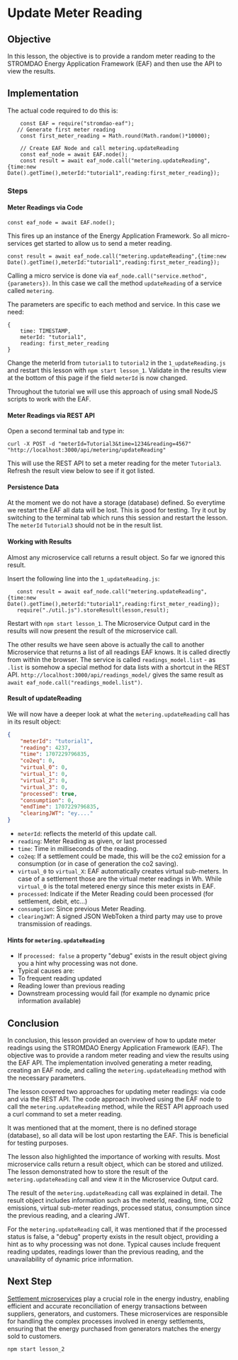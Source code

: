 # Update Meter Reading

## Objective
In this lesson, the objective is to provide a random meter reading to the STROMDAO Energy Application Framework (EAF) and then use the API to view the results.

## Implementation
The actual code required to do this is:
```node
    const EAF = require("stromdao-eaf");
   // Generate first meter reading
    const first_meter_reading = Math.round(Math.random()*10000);

    // Create EAF Node and call metering.updateReading
    const eaf_node = await EAF.node();
    const result = await eaf_node.call("metering.updateReading",{time:new Date().getTime(),meterId:"tutorial1",reading:first_meter_reading});
```

### Steps

#### Meter Readings via Code

```
const eaf_node = await EAF.node();
```

This fires up an instance of the Energy Application Framework. So all micro-services get started to allow us to send a meter reading.

```
const result = await eaf_node.call("metering.updateReading",{time:new Date().getTime(),meterId:"tutorial1",reading:first_meter_reading});
```

Calling a micro service is done via `eaf_node.call("service.method",{parameters})`. In this case we call the method `updateReading` of a service called `metering`.

The parameters are specific to each method and service. In this case we need:
```
{
    time: TIMESTAMP,
    meterId: "tutorial1",
    reading: first_meter_reading
}
```

Change the meterId from `tutorial1` to `tutorial2` in the `1_updateReading.js` and restart this lesson with `npm start lesson_1`. Validate in the results view at the bottom of this page if the field `meterId` is now changed.

Throughout the tutorial we will use this approach of using small NodeJS scripts to work with the EAF.

#### Meter Readings via REST API
Open a second terminal tab and type in:
```
curl -X POST -d "meterId=Tutorial3&time=1234&reading=4567" "http://localhost:3000/api/metering/updateReading"
```

This will use the REST API to set a meter reading for the meter `Tutorial3`. Refresh the result view below to see if it got listed.

#### Persistence Data
At the moment we do not have a storage (database) defined. So everytime we restart the EAF all data will be lost. This is good for testing. Try it out by switching to the terminal tab which runs this session and restart the lesson. The `meterId` `Tutorial3` should not be in the result list.

#### Working with Results
Almost any microservice call returns a result object. So far we ignored this result. 

Insert the following line into the `1_updateReading.js`:
```
   const result = await eaf_node.call("metering.updateReading",{time:new Date().getTime(),meterId:"tutorial1",reading:first_meter_reading});
   require("./util.js").storeResult(lesson,result);
```

Restart with `npm start lesson_1`. The Microservice Output card in the results will now present the result of the microservice call.

The other results we have seen above is actually the call to another Microservice that returns a list of all readings EAF knows. It is called directly from within the browser. The service is called `readings_model.list` - as `.list` is somehow a special method for data lists with a shortcut in the REST API. `http://localhost:3000/api/readings_model/` gives the same result as `await eaf_node.call("readings_model.list")`.

#### Result of updateReading
We will now have a deeper look at what the `metering.updateReading` call has in its result object:
```json
{
    "meterId": "tutorial1",
    "reading": 4237,
    "time": 1707229796835,
    "co2eq": 0,
    "virtual_0": 0,
    "virtual_1": 0,
    "virtual_2": 0,
    "virtual_3": 0,
    "processed": true,
    "consumption": 0,
    "endTime": 1707229796835,
    "clearingJWT": "ey...."
}
```

- `meterId`: reflects the meterId of this update call.
- `reading`: Meter Reading as given, or last processed
- `time`: Time in milliseconds of the reading.
- `co2eq`: If a settlement could be made, this will be the co2 emission for a consumption (or in case of generation the co2 saving).
- `virtual_0` to `virtual_X`: EAF automatically creates virtual sub-meters. In case of a settlement those are the virtual meter readings in Wh. While `virtual_0` is the total metered energy since this meter exists in EAF.
- `processed`: Indicate if the Meter Reading could been processed (for settlement, debit, etc...)
- `consumption`: Since previous Meter Reading.
- `clearingJWT`: A signed JSON WebToken a third party may use to prove transmission of readings.  

#### Hints for `metering.updateReading`
- If `processed: false` a property "debug" exists in the result object giving you a hint why processing was not done.
- Typical causes are: 
 - To frequent reading updated
 - Reading lower than previous reading
 - Downstream processing would fail (for example no dynamic price information available)

## Conclusion 
In conclusion, this lesson provided an overview of how to update meter readings using the STROMDAO Energy Application Framework (EAF). The objective was to provide a random meter reading and view the results using the EAF API. The implementation involved generating a meter reading, creating an EAF node, and calling the `metering.updateReading` method with the necessary parameters.

The lesson covered two approaches for updating meter readings: via code and via the REST API. The code approach involved using the EAF node to call the `metering.updateReading` method, while the REST API approach used a curl command to set a meter reading.

It was mentioned that at the moment, there is no defined storage (database), so all data will be lost upon restarting the EAF. This is beneficial for testing purposes.

The lesson also highlighted the importance of working with results. Most microservice calls return a result object, which can be stored and utilized. The lesson demonstrated how to store the result of the `metering.updateReading` call and view it in the Microservice Output card.

The result of the `metering.updateReading` call was explained in detail. The result object includes information such as the meterId, reading, time, CO2 emissions, virtual sub-meter readings, processed status, consumption since the previous reading, and a clearing JWT.

For the `metering.updateReading` call, it was mentioned that if the processed status is false, a "debug" property exists in the result object, providing a hint as to why processing was not done. Typical causes include frequent reading updates, readings lower than the previous reading, and the unavailability of dynamic price information.

## Next Step 
[Settlement microservices](https://energy.js.org/docs/service_settlement.html) play a crucial role in the energy industry, enabling efficient and accurate reconciliation of energy transactions between suppliers, generators, and customers. These microservices are responsible for handling the complex processes involved in energy settlements, ensuring that the energy purchased from generators matches the energy sold to customers. 

`npm start lesson_2`




